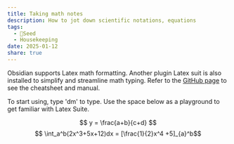 ```yaml
---
title: Taking math notes
description: How to jot down scientific notations, equations
tags:
  - 🌱Seed
  - Housekeeping
date: 2025-01-12
share: true
---
```

Obsidian supports Latex math formatting. Another plugin Latex suit is also installed to simplify and streamline math typing. Refer to the [GitHub page](https://github.com/artisticat1/obsidian-latex-suite?tab=readme-ov-file) to see the cheatsheet and manual. 

To start using, type 'dm' to type. Use the space below as a playground to get familiar with Latex Suite.

$$
y = \frac{a+b}{c+d}
$$
$$
\int_a^b(2x^3+5x+12)dx = [\frac{1}{2}x^4
+5]_{a}^b$$
